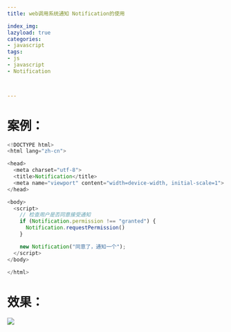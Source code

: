 ```yaml
---
title: web调用系统通知 Notification的使用

index_img: 
lazyload: true
categories:
- javascript
tags:
- js
- javascript
- Notification



---
```










# 案例：
```javascript
<!DOCTYPE html>
<html lang="zh-cn">

<head>
  <meta charset="utf-8">
  <title>Notification</title>
  <meta name="viewport" content="width=device-width, initial-scale=1">
</head>

<body>
  <script>
    // 检查用户是否同意接受通知
    if (Notification.permission !== "granted") {
      Notification.requestPermission()
    }

    new Notification("同意了，通知一个");
  </script>
</body>

</html>
```


# 效果：
![](https://img-blog.csdnimg.cn/f2c2ebe859154b7bb8f5e00a33c976e6.gif#pic_center)





